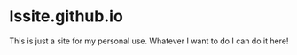# Issite.github.io
This is just a site for my personal use. Whatever I want to do I can do it here!
